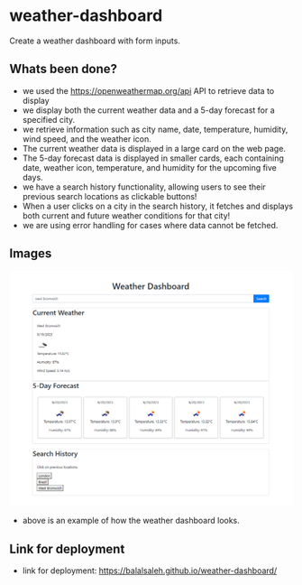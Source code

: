 # weather-dashboard

Create a weather dashboard with form inputs.

## Whats been done?

- we used the https://openweathermap.org/api API to retrieve data to display
- we display both the current weather data and a 5-day forecast for a specified city.
- we retrieve information such as city name, date, temperature, humidity, wind speed, and the weather icon.
- The current weather data is displayed in a large card on the web page.
- The 5-day forecast data is displayed in smaller cards, each containing date, weather icon, temperature, and humidity for the upcoming five days.
- we have a search history functionality, allowing users to see their previous search locations as clickable buttons!
- When a user clicks on a city in the search history, it fetches and displays both current and future weather conditions for that city!
- we are using error handling for cases where data cannot be fetched.

## Images

![weather-dashboard-example](./assets/images/example-weather-dashboard.png)

- above is an example of how the weather dashboard looks.

## Link for deployment

- link for deployment: https://balalsaleh.github.io/weather-dashboard/ 
